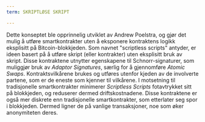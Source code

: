 ```yaml
---
term: SKRIPTLØSE SKRIPT

---
```

Dette konseptet ble opprinnelig utviklet av Andrew Poelstra, og gjør det mulig å utføre smartkontrakter uten å eksponere kontraktens logikk eksplisitt på Bitcoin-blokkjeden. Som navnet "scriptless scripts" antyder, er ideen basert på å utføre skript (eller kontrakter) uten eksplisitt bruk av skript. Disse kontraktene utnytter egenskapene til Schnorr-signaturer, som muliggjør bruk av *Adaptor Signatures*, særlig for å gjennomføre *Atomic Swaps*. Kontraktsvilkårene brukes og utføres utenfor kjeden av de involverte partene, som er de eneste som kjenner til vilkårene. I motsetning til tradisjonelle smartkontrakter minimerer *Scriptless Scripts* fotavtrykket sitt på blokkjeden, og reduserer dermed driftskostnadene. Disse kontraktene er også mer diskrete enn tradisjonelle smartkontrakter, som etterlater seg spor i blokkjeden. Dermed ligner de på vanlige transaksjoner, noe som øker anonymiteten deres.